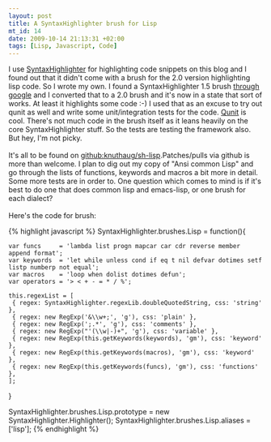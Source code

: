 ```yaml
--- 
layout: post
title: A SyntaxHighlighter brush for Lisp
mt_id: 14
date: 2009-10-14 21:13:31 +02:00
tags: [Lisp, Javascript, Code]
---
```


I use <a href="http://alexgorbatchev.com/wiki/SyntaxHighlighter">SyntaxHighlighter</a> for highlighting code snippets on this blog and I found out that it didn't come with a brush for the 2.0 version highlighting lisp code. So I wrote my own. I found a SyntaxHighlighter 1.5 brush <a href="http://han9kin.doesntexist.com/22">through google</a> and I converted that to a 2.0 brush and it's now in a state that sort of works. At least it highlights some code :-) I used that as an excuse to try out qunit as well and write some unit/integration tests for the code. <a href="http://github.com/jquery/qunit">Qunit</a> is cool. There's not much code in the brush itself as it leans heavily on the core SyntaxHighlighter stuff. So the tests are testing the framework also. But hey, I'm not picky.<br /><br />It's all to be found on <a href="http://github.com/knuthaug/sh-lisp">github:knuthaug/sh-lisp</a>.Patches/pulls via github is more than welcome. I plan to dig out my copy of "Ansi common Lisp" and go through the lists of functions, keywords and macros a bit more in detail. Some more tests are in order to. One question which comes to mind is if it's best to do one that does common lisp and emacs-lisp, or one brush for each dialect?<br /><br />Here's the code for brush:<br />

{% highlight javascript %}
SyntaxHighlighter.brushes.Lisp = function(){

    var funcs     = 'lambda list progn mapcar car cdr reverse member append format';
    var keywords  = 'let while unless cond if eq t nil defvar dotimes setf listp numberp not equal';
    var macros    = 'loop when dolist dotimes defun';
    var operators = '> < + - = * / %';

    this.regexList = [
     { regex: SyntaxHighlighter.regexLib.doubleQuotedString, css: 'string' },
     { regex: new RegExp('&\\w+;', 'g'), css: 'plain' },
     { regex: new RegExp(';.*', 'g'), css: 'comments' },
     { regex: new RegExp("'(\\w|-)+", 'g'), css: 'variable' },
     { regex: new RegExp(this.getKeywords(keywords), 'gm'), css: 'keyword' },
     { regex: new RegExp(this.getKeywords(macros), 'gm'), css: 'keyword' },
     { regex: new RegExp(this.getKeywords(funcs), 'gm'), css: 'functions' },
    ];
    
}

SyntaxHighlighter.brushes.Lisp.prototype = new SyntaxHighlighter.Highlighter();
SyntaxHighlighter.brushes.Lisp.aliases   = ['lisp'];
{% endhighlight %}
